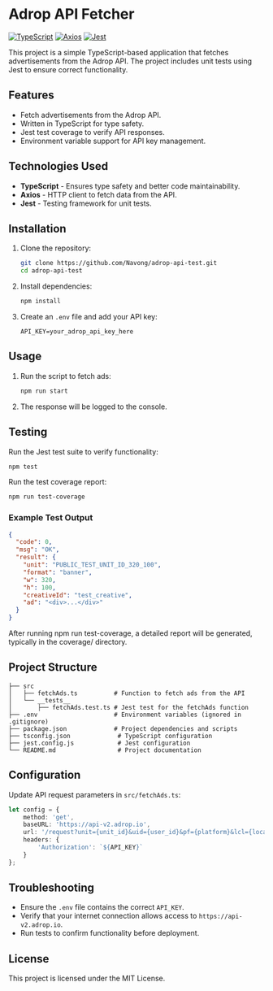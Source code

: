 
# Adrop API Fetcher

[![TypeScript](https://img.shields.io/badge/TypeScript-Latest-3178C6?style=flat&logo=typescript)](https://www.typescriptlang.org/)  [![Axios](https://img.shields.io/badge/Axios-0.27.2-5A29E4?style=flat&logo=axios)](https://axios-http.com/)  [![Jest](https://img.shields.io/badge/Jest-29.0.0-C21325?style=flat&logo=jest)](https://jestjs.io/)  


This project is a simple TypeScript-based application that fetches advertisements from the Adrop API. The project includes unit tests using Jest to ensure correct functionality.

## Features

- Fetch advertisements from the Adrop API.
- Written in TypeScript for type safety.
- Jest test coverage to verify API responses.
- Environment variable support for API key management.

## Technologies Used

- **TypeScript** - Ensures type safety and better code maintainability.
- **Axios** - HTTP client to fetch data from the API.
- **Jest** - Testing framework for unit tests.

## Installation

1. Clone the repository:

   ```bash
   git clone https://github.com/Navong/adrop-api-test.git
   cd adrop-api-test
   ```

2. Install dependencies:

   ```bash
   npm install
   ```

3. Create an `.env` file and add your API key:

   ```env
   API_KEY=your_adrop_api_key_here
   ```

## Usage

1. Run the script to fetch ads:

   ```bash
   npm run start
   ```

2. The response will be logged to the console.

## Testing

Run the Jest test suite to verify functionality:

```bash
npm test
```

Run the test coverage report:

```bash
npm run test-coverage
```

### Example Test Output

```json
{
  "code": 0,
  "msg": "OK",
  "result": {
    "unit": "PUBLIC_TEST_UNIT_ID_320_100",
    "format": "banner",
    "w": 320,
    "h": 100,
    "creativeId": "test_creative",
    "ad": "<div>...</div>"
  }
}
```
After running npm run test-coverage, a detailed report will be generated, typically in the coverage/ directory.

## Project Structure

```
├── src
│   ├── fetchAds.ts          # Function to fetch ads from the API
│   └── __tests__
│       ├── fetchAds.test.ts # Jest test for the fetchAds function
├── .env                     # Environment variables (ignored in .gitignore)
├── package.json             # Project dependencies and scripts
├── tsconfig.json             # TypeScript configuration
├── jest.config.js            # Jest configuration
└── README.md                 # Project documentation
```

## Configuration

Update API request parameters in `src/fetchAds.ts`:

```ts
let config = {
    method: 'get',
    baseURL: 'https://api-v2.adrop.io',
    url: '/request?unit={unit_id}&uid={user_id}&pf={platform}&lcl={locale}',
    headers: {
        'Authorization': `${API_KEY}`
    }
};
```

## Troubleshooting

- Ensure the `.env` file contains the correct `API_KEY`.
- Verify that your internet connection allows access to `https://api-v2.adrop.io`.
- Run tests to confirm functionality before deployment.

## License

This project is licensed under the MIT License.

